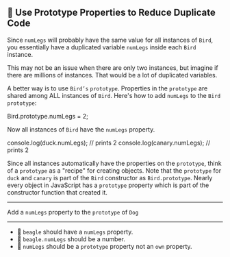 🚀 Use Prototype Properties to Reduce Duplicate Code
----------------------------------------------------

Since `numLegs` will probably have the same value for all instances of `Bird`, you essentially have a duplicated variable `numLegs` inside each `Bird` instance.

This may not be an issue when there are only two instances, but imagine if there are millions of instances. That would be a lot of duplicated variables.

A better way is to use `Bird’s` `prototype`. Properties in the `prototype` are shared among ALL instances of `Bird`. Here's how to add `numLegs` to the `Bird prototype`:

Bird.prototype.numLegs = 2;

Now all instances of `Bird` have the `numLegs` property.

console.log(duck.numLegs);  // prints 2
console.log(canary.numLegs);  // prints 2

Since all instances automatically have the properties on the `prototype`, think of a `prototype` as a "recipe" for creating objects. Note that the `prototype` for `duck` and `canary` is part of the `Bird` constructor as `Bird.prototype`. Nearly every object in JavaScript has a `prototype` property which is part of the constructor function that created it.

* * *

Add a `numLegs` property to the `prototype` of `Dog`

* * *

*   🧪 `beagle` should have a `numLegs` property.
*   🧪 `beagle.numLegs` should be a number.
*   🧪 `numLegs` should be a `prototype` property not an `own` property.
